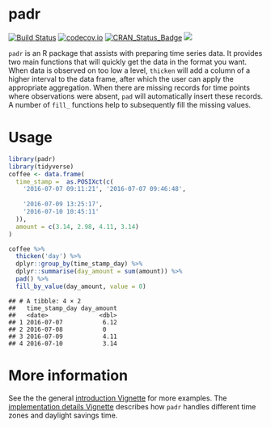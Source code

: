 
<!-- README.md is generated from README.Rmd. Please edit that file -->

# padr

[![Build
Status](https://travis-ci.org/EdwinTh/padr.png?branch=master)](https://travis-ci.org/EdwinTh/padr)
[![codecov.io](https://codecov.io/github/EdwinTh/padr/coverage.svg?branch=master)](https://codecov.io/github/EdwinTh/padr?branch=master)
[![CRAN_Status_Badge](http://www.r-pkg.org/badges/version/padr)](https://CRAN.R-project.org/package=padr)
[![](http://cranlogs.r-pkg.org/badges/padr)](https://CRAN.R-project.orgpackage=padr)

`padr` is an R package that assists with preparing time series data. It
provides two main functions that will quickly get the data in the format
you want. When data is observed on too low a level, `thicken` will add a
column of a higher interval to the data frame, after which the user can
apply the appropriate aggregation. When there are missing records for
time points where observations were absent, `pad` will automatically
insert these records. A number of `fill_` functions help to subsequently
fill the missing values.

# Usage

``` r
library(padr)
library(tidyverse)
coffee <- data.frame(
  time_stamp =  as.POSIXct(c(
    '2016-07-07 09:11:21', '2016-07-07 09:46:48',
    
    '2016-07-09 13:25:17',
    '2016-07-10 10:45:11'
  )),
  amount = c(3.14, 2.98, 4.11, 3.14)
)

coffee %>%
  thicken('day') %>%
  dplyr::group_by(time_stamp_day) %>%
  dplyr::summarise(day_amount = sum(amount)) %>%
  pad() %>%
  fill_by_value(day_amount, value = 0)
```

    ## # A tibble: 4 × 2
    ##   time_stamp_day day_amount
    ##   <date>              <dbl>
    ## 1 2016-07-07           6.12
    ## 2 2016-07-08           0   
    ## 3 2016-07-09           4.11
    ## 4 2016-07-10           3.14

# More information

See the the general [introduction
Vignette](link%20href=%22https://CRAN.R-project.org/package=padr/vignettes/padr.html%22%20rel=%22canonical%22)
for more examples. The [implementation details
Vignette](link%20href=%22https://CRAN.R-project.org/package=padr/vignettes/padr_implementation.html%22%20rel=%22canonical%22)
describes how `padr` handles different time zones and daylight savings
time.
